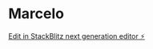 # Marcelo

[Edit in StackBlitz next generation editor ⚡️](https://stackblitz.com/~/github.com/vatsal278/Marcelo)
